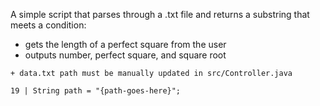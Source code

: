 A simple script that parses through a .txt file and returns a substring that meets a condition:

- gets the length of a perfect square from the user
- outputs number, perfect square, and square root

```
+ data.txt path must be manually updated in src/Controller.java
```

```
19 | String path = "{path-goes-here}";
```

